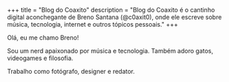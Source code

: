 +++
title = "Blog do Coaxito"
description = "Blog do Coaxito é o cantinho digital aconchegante de Breno Santana (@c0axit0), onde ele escreve sobre música, tecnologia, internet e outros tópicos pessoais."
+++

Olá, eu me chamo Breno!

Sou um nerd apaixonado por música e tecnologia. Também adoro gatos, videogames e filosofia.

Trabalho como fotógrafo, designer e redator.
